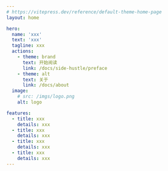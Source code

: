 ```yaml
---
# https://vitepress.dev/reference/default-theme-home-page
layout: home

hero:
  name: 'xxx'
  text: 'xxx'
  tagline: xxx
  actions:
    - theme: brand
      text: 开始阅读
      link: /docs/side-hustle/preface
    - theme: alt
      text: 关于
      link: /docs/about
  image:
    # src: /imgs/logo.png
    alt: logo

features:
  - title: xxx
    details: xxx
  - title: xxx
    details: xxx
  - title: xxx
    details: xxx
  - title: xxx
    details: xxx
---
```

